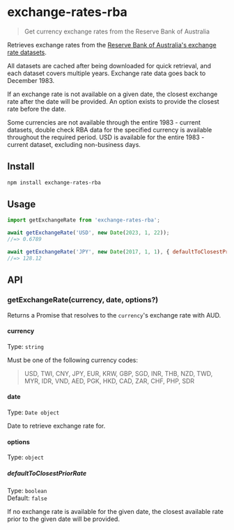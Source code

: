 # exchange-rates-rba

>  Get currency exchange rates from the Reserve Bank of Australia

Retrieves exchange rates from the [Reserve Bank of Australia's exchange rate datasets](https://www.rba.gov.au/statistics/historical-data.html#exchange-rates).

All datasets are cached after being downloaded for quick retrieval, and each dataset covers multiple years. Exchange rate data goes back to December 1983.

If an exchange rate is not available on a given date, the closest exchange rate after the date will be provided. An option exists to provide the closest rate before the date.

Some currencies are not available through the entire 1983 - current datasets, double check RBA data for the specified currency is available throughout the required period. USD is available for the entire 1983 - current dataset, excluding non-business days.

## Install

```sh
npm install exchange-rates-rba
```

## Usage

```js
import getExchangeRate from 'exchange-rates-rba';

await getExchangeRate('USD', new Date(2023, 1, 22));
//=> 0.6789

await getExchangeRate('JPY', new Date(2017, 1, 1), { defaultToClosestPriorRate: true });
//=> 128.12

```

## API

### getExchangeRate(currency, date, options?)

Returns a Promise that resolves to the `currency`'s exchange rate with AUD. 

#### currency

Type: `string`

Must be one of the following currency codes:

> USD, TWI, CNY, JPY, EUR, KRW, GBP, SGD, INR, THB, NZD, TWD, MYR, IDR, VND, AED, PGK, HKD, CAD, ZAR, CHF, PHP, SDR

#### date

Type: `Date object`

Date to retrieve exchange rate for.

#### options

Type: `object`

##### defaultToClosestPriorRate

Type: `boolean`\
Default: `false`

If no exchange rate is available for the given date, the closest available rate prior to the given date will be provided.
